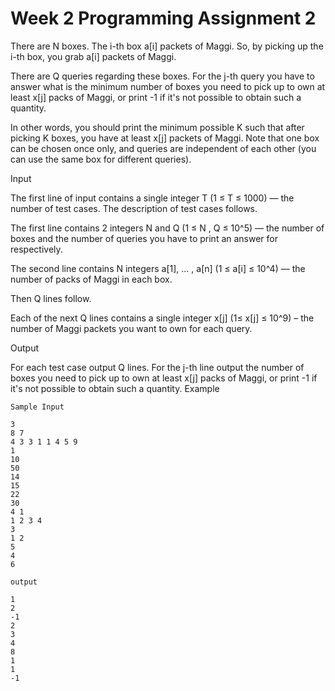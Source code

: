 # Week 2 Programming Assignment 2
There are N boxes. The i-th box a[i] packets of Maggi. So, by picking up the i-th box, you grab a[i] packets of Maggi.

There are Q queries regarding these boxes. For the j-th query you have to answer what is the minimum number of boxes you need to pick up to own at least x[j] packs of Maggi, or print -1 if it's not possible to obtain such a quantity.

In other words, you should print the minimum possible K such that after picking K boxes, you have at least x[j] packets of Maggi. Note that one box can be chosen once only, and queries are independent of each other (you can use the same box for different queries).


Input

The first line of input contains a single integer T (1 ≤ T ≤ 1000)  — the number of test cases. The description of test cases follows.

The first line contains 2 integers N and Q (1 ≤ N , Q ≤  10^5) — the number of boxes and the number of queries you have to print an answer for respectively.

The second line contains N integers a[1], ... , a[n] (1 ≤ a[i] ≤ 10^4) — the number of packs of Maggi in each box.

Then Q lines follow.

Each of the next Q lines contains a single integer x[j] (1≤ x[j] ≤ 10^9) – the number of Maggi packets you want to own for each query.

Output

For each test case output Q lines. For the j-th line output the number of boxes you need to pick up to own at least x[j] packs of Maggi, or print -1 if it's not possible to obtain such a quantity.
Example
```
Sample Input

3
8 7
4 3 3 1 1 4 5 9
1
10
50
14
15
22
30
4 1
1 2 3 4
3
1 2
5
4
6
```
```
output

1
2
-1
2
3
4
8
1
1
-1
```